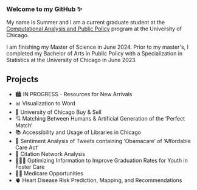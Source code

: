 ### Welcome to my GitHub ✨ 

My name is Summer and I am a current graduate student at the [Computational Analysis and Public Policy](https://capp.uchicago.edu/) program at the University of Chicago.

I am finishing my Master of Science in June 2024. Prior to my master's, I completed my Bachelor of Arts in Public Policy with a Specialization in Statistics at the University of Chicago in June 2023.

## Projects

- 🏙️ IN PROGRESS - Resources for New Arrivals
- 📊 Visualization to Word
- 🛒 University of Chicago Buy & Sell
- 💘 Matching Between Humans & Artificial Generation of the ‘Perfect Match’
- 📚 Accessibility and Usage of Libraries in Chicago
- 🤔 Sentiment Analysis of Tweets containing ‘Obamacare’ of ‘Affordable Care Act’
- 📝 Citation Network Analysis 
- 👨‍👩‍👦 Optimizing Information to Improve Graduation Rates for Youth in Foster Care
- 👩‍⚕️ Medicare Opportunities
- 🫀 Heart Disease Risk Prediction, Mapping, and Recommendations

<!--
**sumslong/sumslong** is a ✨ _special_ ✨ repository because its `README.md` (this file) appears on your GitHub profile.

Here are some ideas to get you started:

- 🔭 I’m currently working on ...
- 🌱 I’m currently learning ...
- 👯 I’m looking to collaborate on ...
- 🤔 I’m looking for help with ...
- 💬 Ask me about ...
- 📫 How to reach me: ...
- 😄 Pronouns: ...
- ⚡ Fun fact: ...
-->
